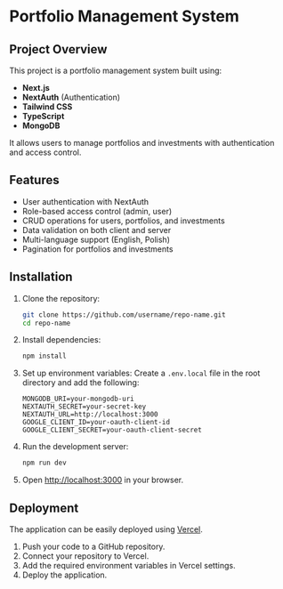 # Portfolio Management System

## Project Overview

This project is a portfolio management system built using:

- **Next.js**
- **NextAuth** (Authentication)
- **Tailwind CSS**
- **TypeScript**
- **MongoDB**

It allows users to manage portfolios and investments with authentication and access control.

## Features

- User authentication with NextAuth
- Role-based access control (admin, user)
- CRUD operations for users, portfolios, and investments
- Data validation on both client and server
- Multi-language support (English, Polish)
- Pagination for portfolios and investments

## Installation

1. Clone the repository:

   ```bash
   git clone https://github.com/username/repo-name.git
   cd repo-name
   ```

2. Install dependencies:

   ```bash
   npm install
   ```

3. Set up environment variables:
   Create a `.env.local` file in the root directory and add the following:

   ```env
   MONGODB_URI=your-mongodb-uri
   NEXTAUTH_SECRET=your-secret-key
   NEXTAUTH_URL=http://localhost:3000
   GOOGLE_CLIENT_ID=your-oauth-client-id
   GOOGLE_CLIENT_SECRET=your-oauth-client-secret
   ```

4. Run the development server:

   ```bash
   npm run dev
   ```

5. Open [http://localhost:3000](http://localhost:3000) in your browser.

## Deployment

The application can be easily deployed using [Vercel](https://vercel.com/).

1. Push your code to a GitHub repository.
2. Connect your repository to Vercel.
3. Add the required environment variables in Vercel settings.
4. Deploy the application.
